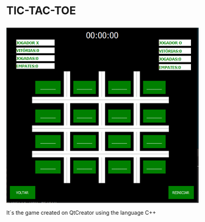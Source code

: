 # <p algin="center"> TIC-TAC-TOE</p>
<p align="center"><img src="https://github.com/Leumim2020/tic-tac-toe/blob/main/image/tic.png"</p>

It´s the game created on QtCreator using the language C++
